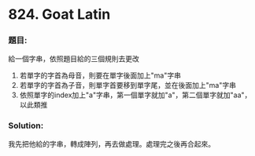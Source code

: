 ﻿<h1>824. Goat Latin</h1>

<h3>題目:</h3>
給一個字串，依照題目給的三個規則去更改<br>
<ol>
<li>若單字的字首為母音，則要在單字後面加上"ma"字串</li>
<li>若單字的字首為子音，則單字首要移到單字尾，並在後面加上"ma"字串</li>
<li>依照單字的index加上"a"字串，第一個單字就加"a"，第二個單字就加"aa"，以此類推</li>
</ol>
<h3>Solution:</h3>
我先把他給的字串，轉成陣列，再去做處理。處理完之後再合起來。
